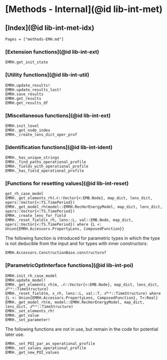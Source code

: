 # [Methods - Internal](@id lib-int-met)

## [Index](@id lib-int-met-idx)

```@index
Pages = ["methods-EMH.md"]
```

### [Extension functions](@id lib-int-ext)

```@docs
EMRH.get_init_state
```

### [Utility functions](@id lib-int-util)

```@docs
EMRH.update_results!
EMRH.update_results_last!
EMRH.save_results
EMRH.get_results
EMRH.get_results_df
```

### [Miscellaneous functions](@id lib-int-ext)

```@docs
EMRH.init_level
EMRH._get_node_index
EMRH._create_lens_dict_oper_prof
```

### [Identification functions](@id lib-int-ident)

```@docs
EMRH._has_unique_strings
EMRH._find_paths_operational_profile
EMRH._fields_with_operational_profile
EMRH._has_field_operational_profile
```

### [Functions for resetting values](@id lib-int-reset)

```@docs
get_rh_case_model
EMRH._get_elements_rh(𝒩::Vector{<:EMB.Node}, map_dict, lens_dict, opers::Vector{<:TS.TimePeriod})
EMRH._get_model_rh(model::EMRH.RecHorEnergyModel, map_dict, lens_dict, opers::Vector{<:TS.TimePeriod})
EMRH._create_lens_for_field
EMRH._reset_field(x_rh, lens::L, val::EMB.Node, map_dict, opers::Vector{<:TS.TimePeriod}) where {L <: Union{EMRH.Accessors.PropertyLens, ComposedFunction}}
```

The following function is introduced for parametric types in which the type
is not deducible from the input and for types with inner constructors:

```@docs
EMRH.Accessors.ConstructionBase.constructorof
```

### [ParametricOptInterface functions](@id lib-int-poi)

```@docs
EMRH.init_rh_case_model
EMRH.update_model!
EMRH._get_elements_rh(m, 𝒩::Vector{<:EMB.Node}, map_dict, lens_dict, 𝒯ᴿᴴ::TimeStructure)
EMRH._reset_field(m, x_rh, lens::L, val::T, 𝒯ᴿᴴ::TimeStructure) where {L <: Union{EMRH.Accessors.PropertyLens, ComposedFunction}, T<:Real}
EMRH._get_model_rh(m, model::EMRH.RecHorEnergyModel, map_dict, lens_dict, 𝒯ᴿᴴ::TimeStructure)
EMRH._set_elements_rh!
EMRH._get_value
EMRH._set_parameter!
```

The following functions are not in use, but remain in the code for potential
later use.

```@docs
EMRH._set_POI_par_as_operational_profile
EMRH._set_values_operational_profile
EMRH._get_new_POI_values
```
